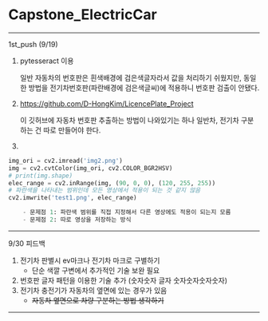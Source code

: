 # Capstone_ElectricCar
---
1st_push (9/19)
1. pytesseract 이용 

    일반 자동차의 번호판은 흰색배경에 검은색글자라서 값을 처리하기 쉬웠지만, 동일한 방법을 전기차번호판(파란배경에 검은색글씨)에 적용하니 번호판 검출이 안됐다.

2. https://github.com/D-HongKim/LicencePlate_Project

    이 깃허브에 자동차 번호판 추출하는 방법이 나와있기는 하나 일반차, 전기차 구분하는 건 따로 만들어야 한다.
    
3.
```python
img_ori = cv2.imread('img2.png')
img = cv2.cvtColor(img_ori, cv2.COLOR_BGR2HSV)
# print(img.shape)
elec_range = cv2.inRange(img, (90, 0, 0), (120, 255, 255)) 
# 파란색을 나타내는 범위인데 모든 영상에서 적용이 되는 것 같지 않음
cv2.imwrite('test1.png', elec_range)

    - 문제점 1: 파란색 범위를 직접 지정해서 다른 영상에도 적용이 되는지 모름
    - 문제점 2: 따로 영상을 저장하는 방식
```
---
9/30 피드백
1. 전기차 판별시 ev마크나 전기차 마크로 구별하기
    - 단순 색깔 구변에서 추가적인 기술 보완 필요
2. 번호판 글자 패턴을 이용한 기술 추가 (숫자숫자 글자 숫자숫자숫자숫자)
3. 전기차 충전기가 자동차의 옆면에 있는 경우가 있음
    - ~~자동차 옆면으로 차량 구분하는 방법 생각하기~~
---
